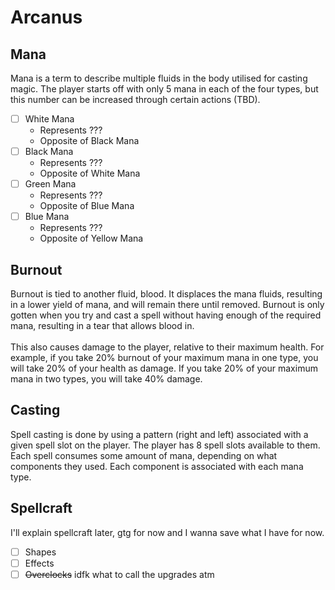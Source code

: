 # Arcanus

## Mana
Mana is a term to describe multiple fluids in the body utilised for casting magic. The player starts off with only 5 mana in each of the four types, but this number can be increased through certain actions (TBD).
- [ ] White Mana
  - Represents ???
  - Opposite of Black Mana
- [ ] Black Mana
  - Represents ???
  - Opposite of White Mana
- [ ] Green Mana
  - Represents ???
  - Opposite of Blue Mana
- [ ] Blue Mana
  - Represents ???
  - Opposite of Yellow Mana

## Burnout
Burnout is tied to another fluid, blood. It displaces the mana fluids, resulting in a lower yield of mana, and will remain there until removed. Burnout is only gotten when you try and cast a spell without having enough of the required mana, resulting in a tear that allows blood in.
<br><br>
This also causes damage to the player, relative to their maximum health. For example, if you take 20% burnout of your maximum mana in one type, you will take 20% of your health as damage. If you take 20% of your maximum mana in two types, you will take 40% damage.

## Casting
Spell casting is done by using a pattern (right and left) associated with a given spell slot on the player. The player has 8 spell slots available to them. Each spell consumes some amount of mana, depending on what components they used. Each component is associated with each mana type.

## Spellcraft
I'll explain spellcraft later, gtg for now and I wanna save what I have for now.
- [ ] Shapes
- [ ] Effects
- [ ] ~~Overclocks~~ idfk what to call the upgrades atm
